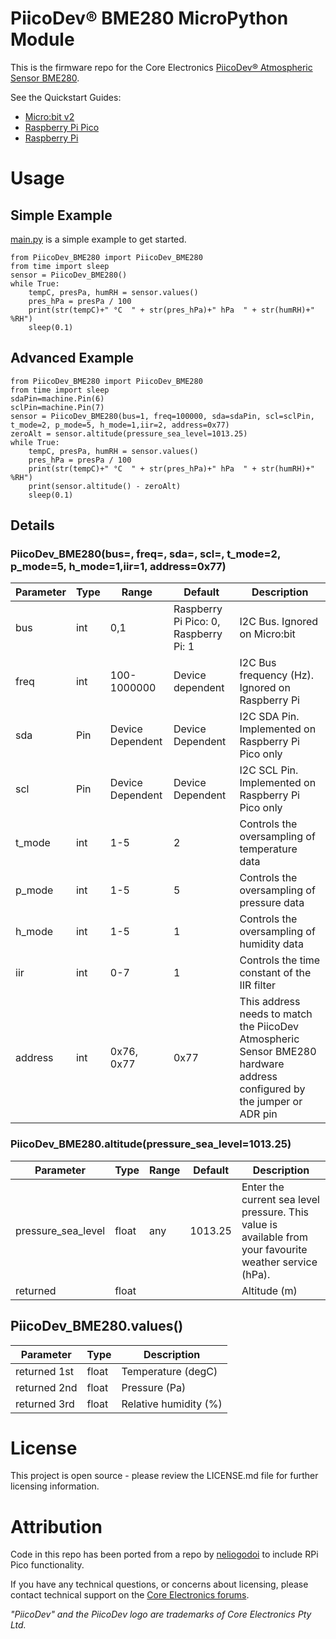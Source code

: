 # PiicoDev® BME280 MicroPython Module

This is the firmware repo for the Core Electronics [PiicoDev® Atmospheric Sensor BME280](https://core-electronics.com.au/catalog/product/view/sku/CE07503).

See the Quickstart Guides:
- [Micro:bit v2](https://core-electronics.com.au/tutorials/piicodev-atmospheric-sensor-bme280-quickstart-guide-for-microbit.html)
- [Raspberry Pi Pico](https://core-electronics.com.au/tutorials/piicodev-atmospheric-sensor-bme280-quickstart-guide-for-rpi-pico.html)
- [Raspberry Pi](https://core-electronics.com.au/tutorials/piicodev-raspberrypi/piicodev-atmospheric-sensor-bme280-raspberry-pi-guide.html)

# Usage
## Simple Example
[main.py](https://github.com/CoreElectronics/CE-PiicoDev-BME280-MicroPython-Module/blob/main/main.py) is a simple example to get started.
```
from PiicoDev_BME280 import PiicoDev_BME280
from time import sleep
sensor = PiicoDev_BME280()
while True:
    tempC, presPa, humRH = sensor.values()
    pres_hPa = presPa / 100
    print(str(tempC)+" °C  " + str(pres_hPa)+" hPa  " + str(humRH)+" %RH")
    sleep(0.1)
```
## Advanced Example
```
from PiicoDev_BME280 import PiicoDev_BME280
from time import sleep
sdaPin=machine.Pin(6)
sclPin=machine.Pin(7)
sensor = PiicoDev_BME280(bus=1, freq=100000, sda=sdaPin, scl=sclPin, t_mode=2, p_mode=5, h_mode=1,iir=2, address=0x77)
zeroAlt = sensor.altitude(pressure_sea_level=1013.25)
while True:
    tempC, presPa, humRH = sensor.values()
    pres_hPa = presPa / 100
    print(str(tempC)+" °C  " + str(pres_hPa)+" hPa  " + str(humRH)+" %RH")
    print(sensor.altitude() - zeroAlt)
    sleep(0.1)
```
## Details
### PiicoDev_BME280(bus=, freq=, sda=, scl=, t_mode=2, p_mode=5, h_mode=1,iir=1, address=0x77)

Parameter | Type | Range | Default | Description
--- | --- | --- | --- | ---
bus | int | 0,1 | Raspberry Pi Pico: 0, Raspberry Pi: 1 | I2C Bus.  Ignored on Micro:bit
freq | int | 100-1000000 | Device dependent | I2C Bus frequency (Hz).  Ignored on Raspberry Pi
sda | Pin | Device Dependent | Device Dependent | I2C SDA Pin. Implemented on Raspberry Pi Pico only
scl | Pin | Device Dependent | Device Dependent | I2C SCL Pin. Implemented on Raspberry Pi Pico only
t_mode | int | 1-5 | 2 | Controls the oversampling of temperature data
p_mode | int | 1-5 | 5 | Controls the oversampling of pressure data
h_mode | int | 1-5 | 1 | Controls the oversampling of humidity data
iir | int | 0-7 | 1 | Controls the time constant of the IIR filter
address | int | 0x76, 0x77 | 0x77 | This address needs to match the PiicoDev Atmospheric Sensor BME280 hardware address configured by the jumper or ADR pin

### PiicoDev_BME280.altitude(pressure_sea_level=1013.25)

Parameter | Type | Range | Default | Description
--- | --- | --- | --- | ---
pressure_sea_level | float | any | 1013.25 | Enter the current sea level pressure.  This value is available from your favourite weather service (hPa).
returned | float | | | Altitude (m)


## PiicoDev_BME280.values()

Parameter | Type | Description
--- | --- | ---
returned 1st | float | Temperature (degC)
returned 2nd | float | Pressure (Pa)
returned 3rd | float | Relative humidity (%)

# License
This project is open source - please review the LICENSE.md file for further licensing information.

# Attribution
Code in this repo has been ported from a repo by [neliogodoi](https://github.com/neliogodoi/MicroPython-BME280/blob/master/bme280.py) to include RPi Pico functionality.

If you have any technical questions, or concerns about licensing, please contact technical support on the [Core Electronics forums](https://forum.core-electronics.com.au/).

*\"PiicoDev\" and the PiicoDev logo are trademarks of Core Electronics Pty Ltd.*
